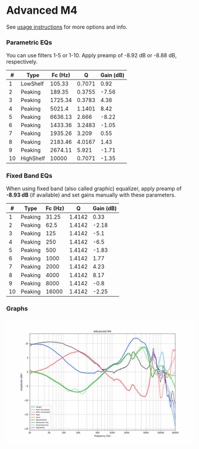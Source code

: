 # Advanced M4
See [usage instructions](https://github.com/jaakkopasanen/AutoEq#usage) for more options and info.

### Parametric EQs
You can use filters 1-5 or 1-10. Apply preamp of -8.92 dB or -8.88 dB, respectively.

|   # | Type      |   Fc (Hz) |      Q |   Gain (dB) |
|-----|-----------|-----------|--------|-------------|
|   1 | LowShelf  |    105.33 | 0.7071 |        0.92 |
|   2 | Peaking   |    189.35 | 0.3755 |       -7.56 |
|   3 | Peaking   |   1725.34 | 0.3783 |        4.38 |
|   4 | Peaking   |   5021.4  | 1.1401 |        8.42 |
|   5 | Peaking   |   6636.13 | 2.666  |       -8.22 |
|   6 | Peaking   |   1433.36 | 3.2483 |       -1.05 |
|   7 | Peaking   |   1935.26 | 3.209  |        0.55 |
|   8 | Peaking   |   2183.46 | 4.0167 |        1.43 |
|   9 | Peaking   |   2674.11 | 5.921  |       -1.71 |
|  10 | HighShelf |  10000    | 0.7071 |       -1.35 |

### Fixed Band EQs
When using fixed band (also called graphic) equalizer, apply preamp of **-8.93 dB** (if available) and set gains manually with these parameters.

|   # | Type    |   Fc (Hz) |      Q |   Gain (dB) |
|-----|---------|-----------|--------|-------------|
|   1 | Peaking |     31.25 | 1.4142 |        0.33 |
|   2 | Peaking |     62.5  | 1.4142 |       -2.18 |
|   3 | Peaking |    125    | 1.4142 |       -5.1  |
|   4 | Peaking |    250    | 1.4142 |       -6.5  |
|   5 | Peaking |    500    | 1.4142 |       -1.83 |
|   6 | Peaking |   1000    | 1.4142 |        1.77 |
|   7 | Peaking |   2000    | 1.4142 |        4.23 |
|   8 | Peaking |   4000    | 1.4142 |        8.17 |
|   9 | Peaking |   8000    | 1.4142 |       -0.8  |
|  10 | Peaking |  16000    | 1.4142 |       -2.25 |

### Graphs
![](./Advanced%20M4.png)
